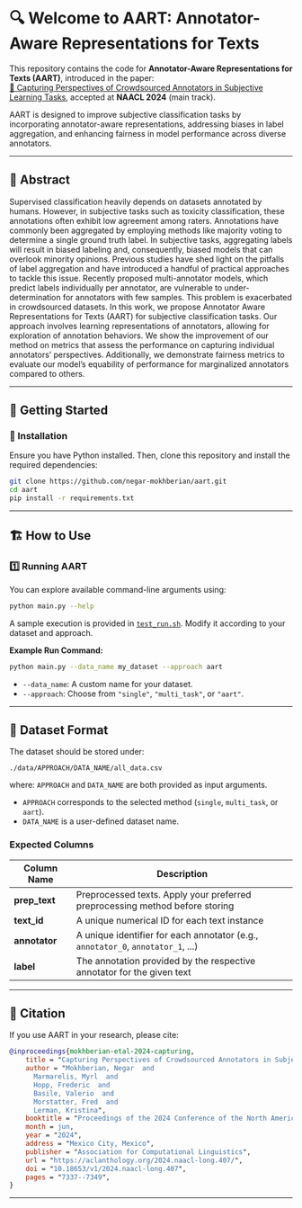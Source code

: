 # 🔍 Welcome to AART: Annotator-Aware Representations for Texts

This repository contains the code for **Annotator-Aware Representations for Texts (AART)**, introduced in the paper:  
[📄 Capturing Perspectives of Crowdsourced Annotators in Subjective Learning Tasks](https://aclanthology.org/2024.naacl-long.407/#), accepted at **NAACL 2024** (main track).  

AART is designed to improve subjective classification tasks by incorporating annotator-aware representations, addressing biases in label aggregation, and enhancing fairness in model performance across diverse annotators.

---

## 📌 Abstract
Supervised classification heavily depends on datasets annotated by humans. However, in subjective tasks such as toxicity classification, these annotations often exhibit low agreement among raters. Annotations have commonly been aggregated by employing methods like majority voting to determine a single ground truth label. In subjective tasks, aggregating labels will result in biased labeling and, consequently, biased models that can overlook minority opinions. Previous studies have shed light on the pitfalls of label aggregation and have introduced a handful of practical approaches to tackle this issue. Recently proposed multi-annotator models, which predict labels individually per annotator, are vulnerable to under-determination for annotators with few samples. This problem is exacerbated in crowdsourced datasets. In this work, we propose Annotator Aware Representations for Texts (AART) for subjective classification tasks. Our approach involves learning representations of annotators, allowing for exploration of annotation behaviors. We show the improvement of our method on metrics that assess the performance on capturing individual annotators’ perspectives. Additionally, we demonstrate fairness metrics to evaluate our model’s equability of performance for marginalized annotators compared to others.

---

## 🚀 Getting Started

### 🔧 Installation

Ensure you have Python installed. Then, clone this repository and install the required dependencies:

```bash
git clone https://github.com/negar-mokhberian/aart.git
cd aart
pip install -r requirements.txt
```

---

## 🏗️ How to Use

### 1️⃣ Running AART

You can explore available command-line arguments using:

```bash
python main.py --help
```

A sample execution is provided in [`test_run.sh`](./test_run.sh). Modify it according to your dataset and approach.

**Example Run Command:**
```bash
python main.py --data_name my_dataset --approach aart
```

- `--data_name`: A custom name for your dataset.
- `--approach`: Choose from `"single"`, `"multi_task"`, or `"aart"`.

---

## 📂 Dataset Format

The dataset should be stored under:

```
./data/APPROACH/DATA_NAME/all_data.csv
```

where:
`APPROACH` and `DATA_NAME` are both provided as input arguments. 
- `APPROACH` corresponds to the selected method (`single`, `multi_task`, or `aart`).
- `DATA_NAME` is a user-defined dataset name.

### Expected Columns

| Column Name   | Description |
|--------------|------------|
| **prep_text**  | Preprocessed texts. Apply your preferred preprocessing method before storing |
| **text_id**    | A unique numerical ID for each text instance |
| **annotator**  | A unique identifier for each annotator (e.g., `annotator_0`, `annotator_1`, ...) |
| **label**      | The annotation provided by the respective annotator for the given text |

---

## 📜 Citation

If you use AART in your research, please cite:

```bibtex
@inproceedings{mokhberian-etal-2024-capturing,
    title = "Capturing Perspectives of Crowdsourced Annotators in Subjective Learning Tasks",
    author = "Mokhberian, Negar  and
      Marmarelis, Myrl  and
      Hopp, Frederic  and
      Basile, Valerio  and
      Morstatter, Fred  and
      Lerman, Kristina",
    booktitle = "Proceedings of the 2024 Conference of the North American Chapter of the Association for Computational Linguistics: Human Language Technologies (Volume 1: Long Papers)",
    month = jun,
    year = "2024",
    address = "Mexico City, Mexico",
    publisher = "Association for Computational Linguistics",
    url = "https://aclanthology.org/2024.naacl-long.407/",
    doi = "10.18653/v1/2024.naacl-long.407",
    pages = "7337--7349",
}

```

---
